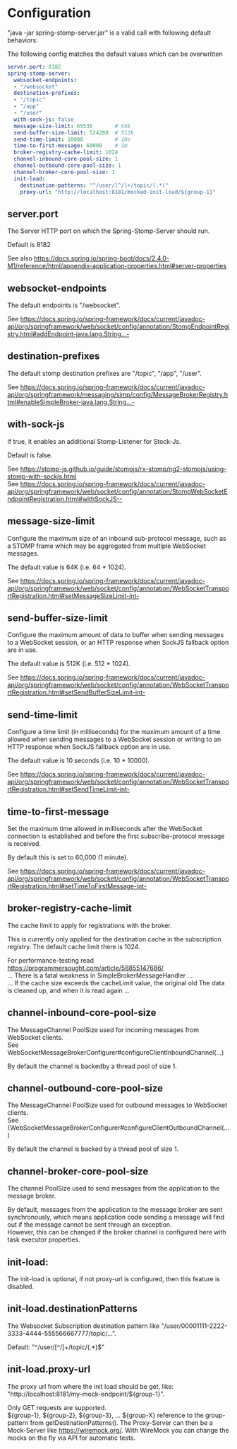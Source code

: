 # Configuration

"java -jar spring-stomp-server.jar" is a valid call with following default behaviors:

The following config matches the default values which can be overwritten

``` yaml
server.port: 8182
spring-stomp-server:
  websocket-endpoints:
  - "/websocket"
  destination-prefixes:
  - "/topic"
  - "/app"
  - "/user"
  with-sock-js: false
  message-size-limit: 65536       # 64k
  send-buffer-size-limit: 524288  # 512k
  send-time-limit: 10000          # 10s
  time-to-first-message: 60000    # 1m
  broker-registry-cache-limit: 1024
  channel-inbound-core-pool-size: 1
  channel-outbound-core-pool-size: 1
  channel-broker-core-pool-size: 1
  init-load:
    destination-patterns: "^/user/[^/]+/topic/(.*)"
    proxy-url: "http://localhost:8181/mocked-init-load/${group-1}"
```

## server.port

The Server HTTP port on which the Spring-Stomp-Server should run.

Default is 8182

See also https://docs.spring.io/spring-boot/docs/2.4.0-M1/reference/html/appendix-application-properties.html#server-properties

## websocket-endpoints

The default endpoints is "/websocket".

See https://docs.spring.io/spring-framework/docs/current/javadoc-api/org/springframework/web/socket/config/annotation/StompEndpointRegistry.html#addEndpoint-java.lang.String...-

## destination-prefixes

The default stomp destination prefixes are "/topic", "/app", "/user".

See https://docs.spring.io/spring-framework/docs/current/javadoc-api/org/springframework/messaging/simp/config/MessageBrokerRegistry.html#enableSimpleBroker-java.lang.String...-

## with-sock-js

If true, it enables an additional Stomp-Listener for Stock-Js.

Default is false. 

See https://stomp-js.github.io/guide/stompjs/rx-stomp/ng2-stompjs/using-stomp-with-sockjs.html \
See https://docs.spring.io/spring-framework/docs/current/javadoc-api/org/springframework/web/socket/config/annotation/StompWebSocketEndpointRegistration.html#withSockJS-- 

## message-size-limit

Configure the maximum size of an inbound sub-protocol message, such as a STOMP frame which may be aggregated from multiple WebSocket messages.

The default value is 64K (i.e. 64 * 1024). 

See https://docs.spring.io/spring-framework/docs/current/javadoc-api/org/springframework/web/socket/config/annotation/WebSocketTransportRegistration.html#setMessageSizeLimit-int-

## send-buffer-size-limit

Configure the maximum amount of data to buffer when sending messages to a WebSocket session, or an HTTP response when SockJS fallback option are in use. 

The default value is 512K (i.e. 512 * 1024).

See https://docs.spring.io/spring-framework/docs/current/javadoc-api/org/springframework/web/socket/config/annotation/WebSocketTransportRegistration.html#setSendBufferSizeLimit-int-

## send-time-limit

Configure a time limit (in milliseconds) for the maximum amount of a time allowed when sending messages to a WebSocket session or writing to an HTTP response when SockJS fallback option are in use. 

The default value is 10 seconds (i.e. 10 * 10000).

See https://docs.spring.io/spring-framework/docs/current/javadoc-api/org/springframework/web/socket/config/annotation/WebSocketTransportRegistration.html#setSendTimeLimit-int-

## time-to-first-message

Set the maximum time allowed in milliseconds after the WebSocket connection is established and before the first subscribe-protocol message is received. 

By default this is set to 60,000 (1 minute).

See  https://docs.spring.io/spring-framework/docs/current/javadoc-api/org/springframework/web/socket/config/annotation/WebSocketTransportRegistration.html#setTimeToFirstMessage-int-


## broker-registry-cache-limit

The cache limit to apply for registrations with the broker.

This is currently only applied for the destination cache in the subscription registry. The default cache limit there is 1024.

For performance-testing read https://programmersought.com/article/58855147686/ \
... There is a fatal weakness in SimpleBrokerMessageHandler ... \
... If the cache size exceeds the cacheLimit value, the original old The data is cleaned up, and when it is read again ...

## channel-inbound-core-pool-size

The MessageChannel PoolSize used for incoming messages from WebSocket clients. \
See WebSocketMessageBrokerConfigurer#configureClientInboundChannel(...)

By default the channel is backedby a thread pool of size 1.

## channel-outbound-core-pool-size

The MessageChannel PoolSize used for outbound messages to WebSocket clients. \
See {WebSocketMessageBrokerConfigurer#configureClientOutboundChannel(...)

By default the channel is backed by a thread pool of size 1.

## channel-broker-core-pool-size

The channel PoolSize used to send messages from the application to the message broker.

By default, messages from the application to the message broker are sent synchronously, which means application code sending a message will find out if
the message cannot be sent through an exception. \
However, this can be changed if the broker channel is configured here with task executor properties.

## init-load:

The init-load is optional, if not proxy-url is configured, then this feature is disabled.

## init-load.destinationPatterns

The Websocket Subscription destination pattern like "/user/00001111-2222-3333-4444-555566667777/topic/...".

Default: "^/user/[^/]+/topic/(.*)$"

## init-load.proxy-url

The proxy url from where the init load should be get, like: "http://localhost:8181/my-mock-endpoint/${group-1}".

Only GET requests are supported. \
${group-1}, ${group-2}, ${group-3}, ... ${group-X} reference to the group-pattern from getDestinationPatterns().
The Proxy-Server can then be a Mock-Server like https://wiremock.org/. With WireMock you can change the mocks on the fly via API for automatic tests.



